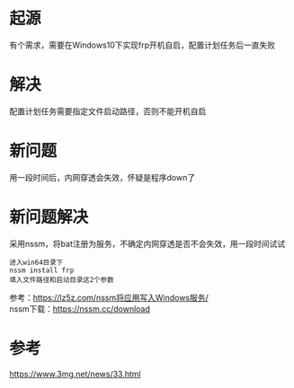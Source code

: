 # 起源
有个需求，需要在Windows10下实现frp开机自启，配置计划任务后一直失败

# 解决
配置计划任务需要指定文件启动路径，否则不能开机自启

# 新问题
用一段时间后，内网穿透会失效，怀疑是程序down了

# 新问题解决
采用nssm，将bat注册为服务，不确定内网穿透是否不会失效，用一段时间试试
```
进入win64目录下
nssm install frp
填入文件路径和启动目录这2个参数
```
参考：https://lz5z.com/nssm将应用写入Windows服务/  
nssm下载：https://nssm.cc/download  

# 参考
https://www.3mg.net/news/33.html  